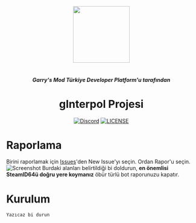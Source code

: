 <div align="center" display="flex" flex-direction="column">
<a><image src="https://cdn.discordapp.com/attachments/796121866287841310/796274152335998996/Interpol.png" width="150"></a>
<br />
<br />
<h5>Garry's Mod Türkiye Developer Platform'u tarafından</h5>
<h1>gInterpol Projesi</h1>
<p>
     <a href="https://discord.gg/cMt2ZVhhjY"><img src="https://img.shields.io/discord/796304786295095306.svg" alt="Discord"></a>
     <a href="https://github.com/gInterpol/gInterpol/blob/master/LICENSE"><img src="https://img.shields.io/github/license/gInterpol/gInterpol" alt="LICENSE"><a/>
</p>
</div>

# Raporlama
Birini raporlamak için [Issues](https://github.com/gInterpol/gInterpol/issues)'den New Issue'yı seçin. Ordan Rapor'u seçin.
<img src="https://cdn.discordapp.com/attachments/796121866287841310/796280420823728188/unknown.png" alt="Screenshot">
Burdaki alanları belirtildiği bi doldurun, **en önemlisi SteamID64ü doğru yere koymanız** öbür türlü bot raporunuzu kapatır.

# Kurulum
`Yazıcaz bi durun`
